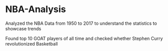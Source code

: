 # NBA-Analysis

Analyzed the NBA Data from 1950 to 2017 to understand the statistics to showcase trends

Found top 10 GOAT players of all time and checked whether Stephen Curry revolutionized Basketball 
